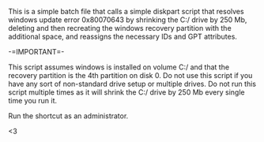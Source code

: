 This is a simple batch file that calls a simple diskpart script that resolves windows update error 0x80070643 by shrinking the C:/ drive by 250 Mb, deleting and then recreating the windows recovery partition with the additional space, and reassigns the necessary IDs and GPT attributes. 

-=IMPORTANT=-

This script assumes windows is installed on volume C:/ and that the recovery partition is the 4th partition on disk 0. Do not use this script if you have any sort of non-standard drive setup or multiple drives. Do not run this script multiple times as it will shrink the C:/ drive by 250 Mb every single time you run it. 

Run the shortcut as an administrator. 

<3
